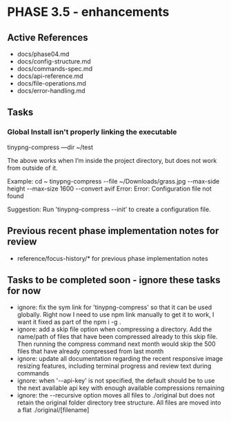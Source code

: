 # PHASE 3.5 - enhancements

## Active References
- docs/phase04.md
- docs/config-structure.md
- docs/commands-spec.md
- docs/api-reference.md
- docs/file-operations.md
- docs/error-handling.md

## Tasks
### Global Install isn't properly linking the executable
tinypng-compress —dir ~/test

The above works when I’m inside the project directory, but does not work from outside of it.

Example:
cd ~
tinypng-compress --file ~/Downloads/grass.jpg --max-side height --max-size 1600 --convert avif
Error: Error: Configuration file not found

Suggestion: Run 'tinypng-compress --init' to create a configuration file.




## Previous recent phase implementation notes for review
- reference/focus-history/* for previous phase implementation notes


## Tasks to be completed soon - ignore these tasks for now
- ignore: fix the sym link for 'tinypng-compress' so that it can be used globally. Right now I need to use npm link manually to get it to work, I want it fixed as part of the npm i -g .
- ignore: add a skip file option when compressing a directory. Add the name/path of files that have been compressed already to this skip file. Then running the compress command next month would skip the 500 files that have already compressed from last month
- ignore: update all documentation regarding the recent responsive image resizing features, including terminal progress and review text during commands
- ignore: when '--api-key' is not specified, the default should be to use the next available api key with enough available compressions remaining
- ignore: the --recursive option moves all files to ./original but does not retain the original folder directory tree structure. All files are moved into a flat ./original/[filename]
